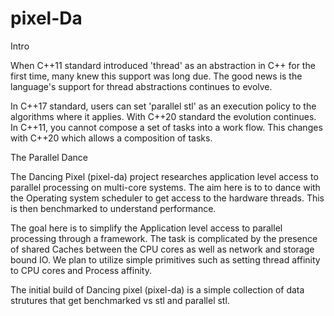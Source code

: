 # pixel-Da

Intro 

When C++11 standard introduced 'thread' as an abstraction in C++ for the first time, many knew this support was long due. The good news is the language's support for thread abstractions continues to evolve.

In C++17 standard, users can set 'parallel stl' as an execution policy to the algorithms where it applies. With C++20 standard the evolution continues. In C++11, you cannot compose a set of tasks into a work flow. This changes with C++20 which allows a composition of tasks.

The Parallel Dance

The Dancing Pixel (pixel-da) project researches application level access to parallel processing on multi-core systems. The aim here is to to dance with the Operating system scheduler to get access to the hardware threads. This is then benchmarked to understand performance.

The goal here is to simplify the Application level access to parallel processing through a framework. The task is complicated by the presence of shared Caches between the CPU cores as well as network and storage bound IO. We plan to utilize simple primitives such as setting thread affinity to CPU cores and Process affinity.

The initial build of Dancing pixel (pixel-da) is a simple collection of data strutures that get benchmarked vs stl and parallel stl.
